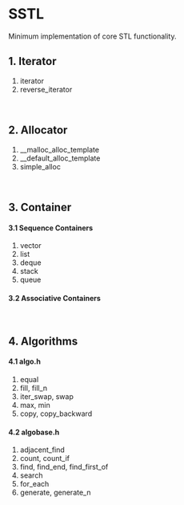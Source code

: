 # SSTL
Minimum implementation of core STL functionality.

## 1. Iterator
1. iterator
2. reverse_iterator
</br>


## 2. Allocator
1. __malloc_alloc_template
2. __default_alloc_template
3. simple_alloc
</br>


## 3. Container
#### 3.1 Sequence Containers
1. vector
2. list
3. deque
4. stack
5. queue

#### 3.2 Associative Containers
</br>


## 4. Algorithms
#### 4.1 algo.h
1. equal
2. fill, fill_n
4. iter_swap, swap
5. max, min
6. copy, copy_backward

#### 4.2 algobase.h
1. adjacent_find
2. count, count_if
3. find, find_end, find_first_of
4. search
5. for_each
6. generate, generate_n